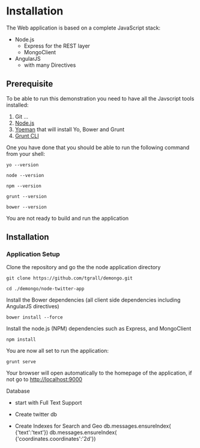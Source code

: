 # Installation

The Web application is based on a complete JavaScript stack:

* Node.js
	* Express for the REST layer
	* MongoClient 
* AngularJS
	* with many Directives
	

## Prerequisite
To be able to run this demonstration you need to have all the Javscript tools installed:


1. Git ...
2. [Node.js](http://nodejs.org/) 
3. [Yoeman](http://yeoman.io/) that will install Yo, Bower and Grunt
4. [Grunt CLI](https://github.com/gruntjs/grunt-cli)

One you have done that you should be able to run the following command from your shell:

	yo --version
	
	node --version
	
	npm --version
	
	grunt --version 
	
	bower --version

You are not ready to build and run the application

## Installation



### Application Setup

Clone the repository and go the the node application directory

	git clone https://github.com/tgrall/demongo.git
	
	cd ./demongo/node-twitter-app


Install the Bower dependencies (all client side dependencies including AngularJS directives)

	bower install --force

Install the node.js (NPM) dependencies such as Express, and MongoClient

	npm install


You are now all set to run the application:

	grunt serve


Your browser will open automatically to the homepage of the application, if not go to [http://localhost:9000](http://localhost:9000)






Database

- start with Full Text Support

- Create twitter db

- Create Indexes for Search and Geo
db.messages.ensureIndex( {'text':'text'})
db.messages.ensureIndex( {'coordinates.coordinates':'2d'})


